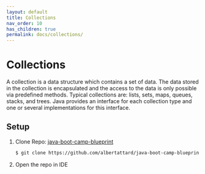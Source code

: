 ```yaml
---
layout: default
title: Collections
nav_order: 10
has_children: true
permalink: docs/collections/
---
```


# Collections

A collection is a data structure which contains a set of data.  The data stored in the collection is encapsulated and the access to the data is only possible via predefined methods.  Typical collections are: lists, sets, maps, queues, stacks, and trees.  Java provides an interface for each collection type and one or several implementations for this interface.

## Setup

1. Clone Repo: [java-boot-camp-blueprint](https://github.com/albertattard/java-boot-camp-blueprint)

    ```bash
    $ git clone https://github.com/albertattard/java-boot-camp-blueprint.git
    ```

1. Open the repo in IDE
